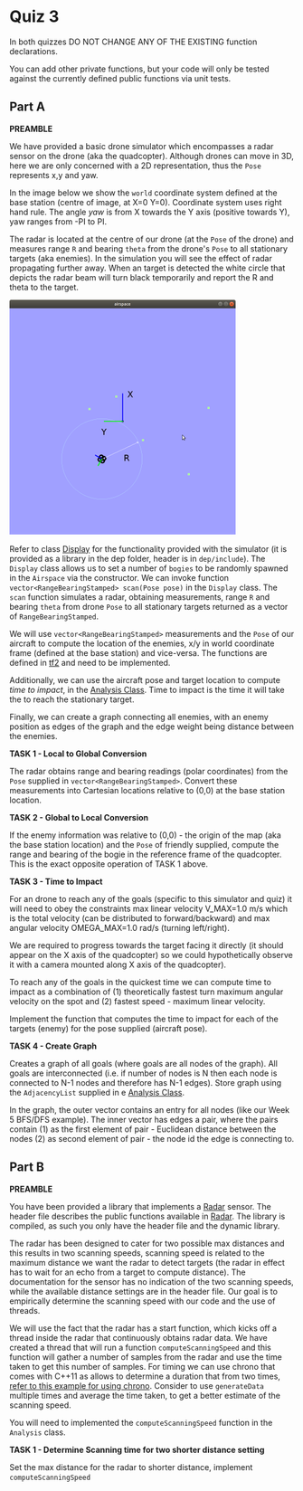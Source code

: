 Quiz 3
======

In both quizzes DO NOT CHANGE ANY OF THE EXISTING function declarations. 

You can add other private functions, but your code will only be tested against the currently defined public functions via unit tests.

Part A
------

**PREAMBLE**

We have provided a basic drone simulator  which encompasses a radar sensor on the drone (aka the quadcopter). Although drones can move in 3D, here we are only concerned with a 2D representation, thus the `Pose` represents x,y and yaw.

In the image below we show the `world` coordinate system defined at the base station (centre of image, at X=0 Y=0). Coordinate system uses right hand rule. The angle *yaw* is from X towards the Y axis (positive towards Y), yaw ranges from -PI to PI.

The radar is located at the centre of our drone (at the `Pose` of the drone) and measures range `R` and bearing `theta` from the drone's `Pose` to all stationary targets (aka enemies). In the simulation you will see the effect of radar propagating further away. When an target is detected the white circle that depicts the radar beam will turn black temporarily and report the R and theta to the target. 

<img src="./pic/a1.png" alt="a" style="zoom:50%;" />

Refer to class [Display](./a/dep/include/display.h) for the functionality provided with the simulator (it is provided as a library in the dep folder, header is in `dep/include`). The `Display` class allows us to set a number of `bogies` to be randomly spawned in the `Airspace` via the constructor.  We can invoke function `vector<RangeBearingStamped> scan(Pose pose)` in the `Display` class. The `scan` function simulates a radar, obtaining measurements, range `R` and bearing `theta` from drone `Pose` to all  stationary targets returned as a vector of `RangeBearingStamped`.  

We will use `vector<RangeBearingStamped>` measurements and the `Pose` of our aircraft to compute the location of the enemies, x/y in world coordinate frame (defined at the base station) and vice-versa. The functions are defined in  [tf2](./a/tf2.h) and need to be implemented.

Additionally, we can use the aircraft pose and target location to compute *time to impact*, in the [Analysis Class](./a/analysis.h). Time to impact is the time it will take the  to reach the stationary target.

Finally, we can create a graph connecting all enemies, with an enemy position as edges of the graph and the edge weight being distance between the enemies.

**TASK 1 - Local to Global Conversion**

The radar obtains range and bearing readings (polar coordinates) from the `Pose` supplied in `vector<RangeBearingStamped>`. Convert these measurements into Cartesian locations relative to (0,0) at the base station location. 

**TASK 2 - Global to Local Conversion** 

If the enemy information was relative to (0,0) - the origin of the map (aka the base station location) and the `Pose` of friendly supplied, compute the range and bearing of the bogie in the reference frame of the quadcopter. This is the exact opposite operation of TASK 1 above. 

**TASK 3 - Time to Impact**

For an drone to reach any of the goals (specific to this simulator and quiz) it will need to obey the constraints max linear velocity V_MAX=1.0 m/s which is the total velocity (can be distributed to forward/backward) and max angular velocity OMEGA_MAX=1.0 rad/s (turning left/right). 

We are required to progress towards the target facing it directly (it should appear on the X axis of the quadcopter) so we could hypothetically observe it with a camera mounted along X axis of the quadcopter). 

To reach any of the goals in the quickest time we can compute time to impact as a combination of (1) theoretically fastest turn maximum angular velocity on the spot and (2) fastest speed - maximum linear velocity.

Implement the function that computes the time to impact for each of the targets (enemy) for the pose supplied (aircraft pose).

**TASK 4 - Create Graph**

Creates a graph of all goals (where goals are all nodes of the graph). All goals are interconnected (i.e. if number of nodes is N then each node is connected to N-1 nodes and therefore has N-1 edges).  Store graph using the `AdjacencyList` supplied in e [Analysis Class](./a/analysis.h).  

In the graph, the outer vector contains an entry for all nodes (like our Week 5 BFS/DFS example). The inner vector has edges a pair, where the pairs contain (1) as the first element of pair - Euclidean distance between the nodes (2) as second element of pair - the node id the edge is connecting to. 


Part B
--------------------

**PREAMBLE**

You have been provided a library that implements a [Radar](./b/dep/radar.h) sensor. The  header file describes the public functions available in  [Radar](./b/dep/radar.h). The library is compiled, as such you only have the header file and the dynamic library.

The radar has been designed to cater for two possible max distances and this results in two scanning speeds, scanning speed is related to the maximum distance we want the radar to detect targets (the radar in effect has to wait for an echo from a target to compute distance). The documentation for the sensor has no indication of the two scanning speeds, while the available distance settings are in the header file. Our goal is to empirically determine the scanning speed with our code and the use of threads.

We will use the fact that the radar has a start function, which kicks off a thread inside the radar that continuously obtains radar data. We have created a thread that will run a function `computeScanningSpeed` and this function will gather a number of samples from the radar and use the time taken to get this number of samples. For timing we can use chrono that comes with C++11 as allows to determine a duration that from two times, [refer to this example for using chrono](https://en.cppreference.com/w/cpp/chrono/steady_clock/now). Consider to use `generateData` multiple times and average the time taken, to get a better estimate of the scanning speed.

You will need to implemented the `computeScanningSpeed` function in the `Analysis` class.

**TASK 1 - Determine Scanning time for two shorter distance setting**

Set the max distance for the radar to shorter distance, implement `computeScanningSpeed`
